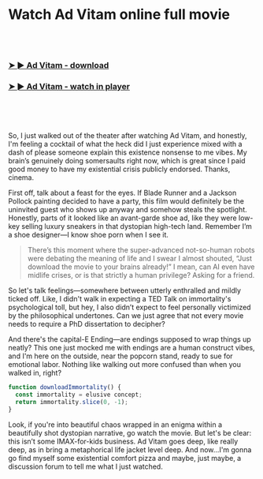 <h1>Watch Ad Vitam online full movie</h1>


<br><br>

<h3><a href="https://Lisas-keeesimilu1970.github.io/lkvsfgfjnv/">➤ ► Ad Vitam - download</a></h3> 
<h3><a href="https://Lisas-keeesimilu1970.github.io/lkvsfgfjnv/">➤ ► Ad Vitam - watch in player</a></h3>


<br><br><br>


So, I just walked out of the theater after watching Ad Vitam, and honestly, I'm feeling a cocktail of what the heck did I just experience mixed with a dash of please someone explain this existence nonsense to me vibes. My brain’s genuinely doing somersaults right now, which is great since I paid good money to have my existential crisis publicly endorsed. Thanks, cinema.

First off, talk about a feast for the eyes. If Blade Runner and a Jackson Pollock painting decided to have a party, this film would definitely be the uninvited guest who shows up anyway and somehow steals the spotlight. Honestly, parts of it looked like an avant-garde shoe ad, like they were low-key selling luxury sneakers in that dystopian high-tech land. Remember I’m a shoe designer—I know shoe porn when I see it.

> There’s this moment where the super-advanced not-so-human robots were debating the meaning of life and I swear I almost shouted, “Just download the movie to your brains already!” I mean, can AI even have midlife crises, or is that strictly a human privilege? Asking for a friend.

So let's talk feelings—somewhere between utterly enthralled and mildly ticked off. Like, I didn't walk in expecting a TED Talk on immortality's psychological toll, but hey, I also didn’t expect to feel personally victimized by the philosophical undertones. Can we just agree that not every movie needs to require a PhD dissertation to decipher?

And there's the capital-E Ending—are endings supposed to wrap things up neatly? This one just mocked me with endings are a human construct vibes, and I'm here on the outside, near the popcorn stand, ready to sue for emotional labor. Nothing like walking out more confused than when you walked in, right?

```javascript
function downloadImmortality() {
  const immortality = elusive concept;
  return immortality.slice(0, -1);
}
```

Look, if you're into beautiful chaos wrapped in an enigma within a beautifully shot dystopian narrative, go watch the movie. But let's be clear: this isn’t some IMAX-for-kids business. Ad Vitam goes deep, like really deep, as in bring a metaphorical life jacket level deep. And now...I'm gonna go find myself some existential comfort pizza and maybe, just maybe, a discussion forum to tell me what I just watched.
